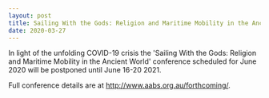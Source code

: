 ```yaml
---
layout: post
title: Sailing With the Gods: Religion and Maritime Mobility in the Ancient World - Postponed
date: 2020-03-27
---
```


In light of the unfolding COVID-19 crisis the 'Sailing With the Gods:
Religion and Maritime Mobility in the Ancient World' conference
scheduled for June 2020 will be postponed until June 16-20
2021.

Full conference details are at
<http://www.aabs.org.au/forthcoming/>.
